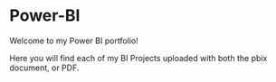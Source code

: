 # Power-BI
Welcome to my Power BI portfolio! 

Here you will find each of my BI Projects uploaded with both the pbix document, or PDF. 
